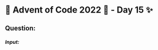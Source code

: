 # :christmas_tree: Advent of Code 2022 :christmas_tree: - Day 15 :sparkles:
## Question: 
>
>
>

### *Input:*

>
>
>